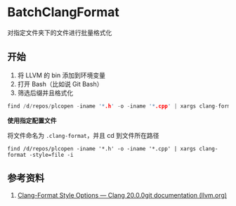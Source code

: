 # BatchClangFormat

对指定文件夹下的文件进行批量格式化



## 开始

1. 将 LLVM 的 bin 添加到环境变量
2. 打开 Bash（比如说 Git Bash）
3. 筛选后缀并且格式化

```cpp
find /d/repos/plcopen -iname '*.h' -o -iname '*.cpp' | xargs clang-format -i
```



**使用指定配置文件**

将文件命名为 `.clang-format`，并且 cd 到文件所在路径

```
find /d/repos/plcopen -iname '*.h' -o -iname '*.cpp' | xargs clang-format -style=file -i
```



## 参考资料

1. [Clang-Format Style Options — Clang 20.0.0git documentation (llvm.org)](https://clang.llvm.org/docs/ClangFormatStyleOptions.html)

